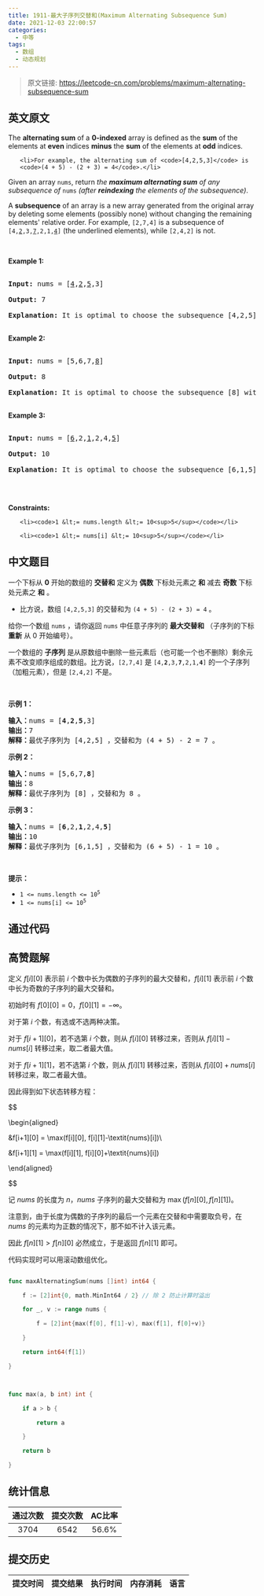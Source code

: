 ```yaml
---
title: 1911-最大子序列交替和(Maximum Alternating Subsequence Sum)
date: 2021-12-03 22:00:57
categories:
  - 中等
tags:
  - 数组
  - 动态规划
---
```


> 原文链接: https://leetcode-cn.com/problems/maximum-alternating-subsequence-sum


## 英文原文
<div><p>The <strong>alternating sum</strong> of a <strong>0-indexed</strong> array is defined as the <strong>sum</strong> of the elements at <strong>even</strong> indices <strong>minus</strong> the <strong>sum</strong> of the elements at <strong>odd</strong> indices.</p>

<ul>
	<li>For example, the alternating sum of <code>[4,2,5,3]</code> is <code>(4 + 5) - (2 + 3) = 4</code>.</li>
</ul>

<p>Given an array <code>nums</code>, return <em>the <strong>maximum alternating sum</strong> of any subsequence of </em><code>nums</code><em> (after <strong>reindexing</strong> the elements of the subsequence)</em>.</p>

<ul>
</ul>

<p>A <strong>subsequence</strong> of an array is a new array generated from the original array by deleting some elements (possibly none) without changing the remaining elements&#39; relative order. For example, <code>[2,7,4]</code> is a subsequence of <code>[4,<u>2</u>,3,<u>7</u>,2,1,<u>4</u>]</code> (the underlined elements), while <code>[2,4,2]</code> is not.</p>

<p>&nbsp;</p>
<p><strong>Example 1:</strong></p>

<pre>
<strong>Input:</strong> nums = [<u>4</u>,<u>2</u>,<u>5</u>,3]
<strong>Output:</strong> 7
<strong>Explanation:</strong> It is optimal to choose the subsequence [4,2,5] with alternating sum (4 + 5) - 2 = 7.
</pre>

<p><strong>Example 2:</strong></p>

<pre>
<strong>Input:</strong> nums = [5,6,7,<u>8</u>]
<strong>Output:</strong> 8
<strong>Explanation:</strong> It is optimal to choose the subsequence [8] with alternating sum 8.
</pre>

<p><strong>Example 3:</strong></p>

<pre>
<strong>Input:</strong> nums = [<u>6</u>,2,<u>1</u>,2,4,<u>5</u>]
<strong>Output:</strong> 10
<strong>Explanation:</strong> It is optimal to choose the subsequence [6,1,5] with alternating sum (6 + 5) - 1 = 10.
</pre>

<p>&nbsp;</p>
<p><strong>Constraints:</strong></p>

<ul>
	<li><code>1 &lt;= nums.length &lt;= 10<sup>5</sup></code></li>
	<li><code>1 &lt;= nums[i] &lt;= 10<sup>5</sup></code></li>
</ul></div>

## 中文题目
<div><p>一个下标从 <strong>0</strong> 开始的数组的 <strong>交替和</strong> 定义为 <strong>偶数</strong> 下标处元素之 <strong>和</strong> 减去 <strong>奇数</strong> 下标处元素之 <strong>和</strong> 。</p>

<ul>
	<li>比方说，数组 <code>[4,2,5,3]</code> 的交替和为 <code>(4 + 5) - (2 + 3) = 4</code> 。</li>
</ul>

<p>给你一个数组 <code>nums</code> ，请你返回 <code>nums</code> 中任意子序列的 <strong>最大交替和</strong> （子序列的下标 <strong>重新</strong> 从 0 开始编号）。</p>

<ul>
</ul>

<p>一个数组的 <strong>子序列</strong> 是从原数组中删除一些元素后（也可能一个也不删除）剩余元素不改变顺序组成的数组。比方说，<code>[2,7,4]</code> 是 <code>[4,<strong>2</strong>,3,<strong>7</strong>,2,1,<strong>4</strong>]</code> 的一个子序列（加粗元素），但是 <code>[2,4,2]</code> 不是。</p>

<p> </p>

<p><b>示例 1：</b></p>

<pre><b>输入：</b>nums = [<strong>4</strong>,<strong>2</strong>,<strong>5</strong>,3]
<b>输出：</b>7
<b>解释：</b>最优子序列为 [4,2,5] ，交替和为 (4 + 5) - 2 = 7 。
</pre>

<p><strong>示例 2：</strong></p>

<pre><b>输入：</b>nums = [5,6,7,<strong>8</strong>]
<b>输出：</b>8
<b>解释：</b>最优子序列为 [8] ，交替和为 8 。
</pre>

<p><strong>示例 3：</strong></p>

<pre><b>输入：</b>nums = [<strong>6</strong>,2,<strong>1</strong>,2,4,<strong>5</strong>]
<b>输出：</b>10
<b>解释：</b>最优子序列为 [6,1,5] ，交替和为 (6 + 5) - 1 = 10 。
</pre>

<p> </p>

<p><strong>提示：</strong></p>

<ul>
	<li><code>1 &lt;= nums.length &lt;= 10<sup>5</sup></code></li>
	<li><code>1 &lt;= nums[i] &lt;= 10<sup>5</sup></code></li>
</ul>
</div>

## 通过代码
<RecoDemo>
</RecoDemo>


## 高赞题解
定义 $f[i][0]$ 表示前 $i$ 个数中长为偶数的子序列的最大交替和，$f[i][1]$ 表示前 $i$ 个数中长为奇数的子序列的最大交替和。

初始时有 $f[0][0] = 0$，$f[0][1] = -\infty$。

对于第 $i$ 个数，有选或不选两种决策。

对于 $f[i+1][0]$，若不选第 $i$ 个数，则从 $f[i][0]$ 转移过来，否则从 $f[i][1]-\textit{nums}[i]$ 转移过来，取二者最大值。

对于 $f[i+1][1]$，若不选第 $i$ 个数，则从 $f[i][1]$ 转移过来，否则从 $f[i][0]+\textit{nums}[i]$ 转移过来，取二者最大值。

因此得到如下状态转移方程：

$$
\begin{aligned}
&f[i+1][0] = \max(f[i][0], f[i][1]-\textit{nums}[i])\\
&f[i+1][1] = \max(f[i][1], f[i][0]+\textit{nums}[i])
\end{aligned}
$$

记 $\textit{nums}$ 的长度为 $n$，$\textit{nums}$ 子序列的最大交替和为 $\max(f[n][0],f[n][1])$。

注意到，由于长度为偶数的子序列的最后一个元素在交替和中需要取负号，在 $\textit{nums}$ 的元素均为正数的情况下，那不如不计入该元素。

因此 $f[n][1]>f[n][0]$ 必然成立，于是返回 $f[n][1]$ 即可。

代码实现时可以用滚动数组优化。

```go
func maxAlternatingSum(nums []int) int64 {
	f := [2]int{0, math.MinInt64 / 2} // 除 2 防止计算时溢出
	for _, v := range nums {
		f = [2]int{max(f[0], f[1]-v), max(f[1], f[0]+v)}
	}
	return int64(f[1])
}

func max(a, b int) int {
	if a > b {
		return a
	}
	return b
}
```

## 统计信息
| 通过次数 | 提交次数 | AC比率 |
| :------: | :------: | :------: |
|    3704    |    6542    |   56.6%   |

## 提交历史
| 提交时间 | 提交结果 | 执行时间 |  内存消耗  | 语言 |
| :------: | :------: | :------: | :--------: | :--------: |
